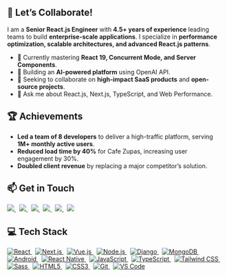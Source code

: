 ## 🚀 Let’s Collaborate!  
I am a **Senior React.js Engineer** with **4.5+ years of experience** leading teams to build **enterprise-scale applications**. I specialize in **performance optimization, scalable architectures, and advanced React.js patterns**.  

- 🚀 Currently mastering **React 19, Concurrent Mode, and Server Components**.  
- 🔭 Building an **AI-powered platform** using OpenAI API.  
- 🎯 Seeking to collaborate on **high-impact SaaS products** and **open-source projects**. 
- 💬 Ask me about React.js, Next.js, TypeScript, and Web Performance.

## 🏆 Achievements  
- **Led a team of 8 developers** to deliver a high-traffic platform, serving **1M+ monthly active users**.  
- **Reduced load time by 40%** for Cafe Zupas, increasing user engagement by 30%.  
- **Doubled client revenue** by replacing a major competitor’s solution.  

## 📫 Get in Touch
<div>
    <a href="https://www.linkedin.com/in/samran-tariq/">
        <img src="https://img.shields.io/badge/LinkedIn-Connect-blue" />
    </a>&nbsp;
    <a href="https://x.com/SamranTariq9">
        <img src="https://img.shields.io/badge/X-Follow-black?logo=x&logoColor=white" />
    </a>&nbsp;
    <a href="https://samrantariq.net">
        <img src="https://img.shields.io/badge/Portfolio-Visit-green" />
    </a>&nbsp;
    <a href="mailto:itssamrantariq@gmail.com">
        <img src="https://img.shields.io/badge/Email-Contact-red?logo=gmail&logoColor=white" />
    </a>&nbsp;
    <a href="https://codepen.io/samrantariq9">
        <img src="https://img.shields.io/badge/CodePen-Visit-black?logo=codepen&logoColor=white" />
    </a>&nbsp;
    <a href="https://codesandbox.io/u/itssamrantariq">
        <img src="https://img.shields.io/badge/CodeSandbox-Explore-blue?logo=codesandbox&logoColor=white" />
    </a>
</div>



## 💻 Tech Stack  

<div>
  <!-- Frontend Frameworks & Libraries -->
  <a href="https://reactjs.org/">
    <img src="https://img.shields.io/badge/-React-61DAFB?logo=react&logoColor=white&style=flat" alt="React" />
  </a>&nbsp;
  <a href="https://nextjs.org/">
    <img src="https://img.shields.io/badge/-Next.js-000000?logo=next.js&logoColor=white&style=flat" alt="Next.js" />
  </a>&nbsp;
  <a href="https://vuejs.org/">
    <img src="https://img.shields.io/badge/-Vue.js-4FC08D?logo=vue.js&logoColor=white&style=flat" alt="Vue.js" />
  </a>&nbsp;

  <!-- Back-End Frameworks & Platforms -->
  <a href="https://nodejs.org/">
    <img src="https://img.shields.io/badge/-Node.js-339933?logo=node.js&logoColor=white&style=flat" alt="Node.js" />
  </a>&nbsp;
  <a href="https://www.djangoproject.com/">
    <img src="https://img.shields.io/badge/-Django-092E20?logo=django&logoColor=white&style=flat" alt="Django" />
  </a>&nbsp;
  
<!-- Databases -->
  <a href="https://www.mongodb.com/">
    <img src="https://img.shields.io/badge/-MongoDB-47A248?logo=mongodb&logoColor=white&style=flat" alt="MongoDB" />
  </a>&nbsp;

  <!-- Mobile Development -->
  <a href="https://developer.android.com/">
    <img src="https://img.shields.io/badge/-Android-3DDC84?logo=android&logoColor=white&style=flat" alt="Android" />
  </a>&nbsp;
    <a href="https://reactnative.dev/">
    <img src="https://img.shields.io/badge/-React%20Native-61DAFB?logo=react&logoColor=white&style=flat" alt="React Native" />
  </a>&nbsp;

  <!-- Languages -->
  <a href="https://www.javascript.com/">
    <img src="https://img.shields.io/badge/-JavaScript-F7DF1E?logo=javascript&logoColor=black&style=flat" alt="JavaScript" />
  </a>&nbsp;
  <a href="https://www.typescriptlang.org/">
    <img src="https://img.shields.io/badge/-TypeScript-007ACC?logo=typescript&logoColor=white&style=flat" alt="TypeScript" />
  </a>&nbsp;

  <!-- Frontend Styling -->
  <a href="https://tailwindcss.com/">
    <img src="https://img.shields.io/badge/-TailwindCSS-38B2AC?logo=tailwind-css&logoColor=white&style=flat" alt="Tailwind CSS" />
  </a>&nbsp;
  <a href="https://sass-lang.com/">
    <img src="https://img.shields.io/badge/-Sass-CC6699?logo=sass&logoColor=white&style=flat" alt="Sass" />
  </a>&nbsp;
  <a href="https://developer.mozilla.org/en-US/docs/Web/HTML">
    <img src="https://img.shields.io/badge/-HTML5-E34F26?logo=html5&logoColor=white&style=flat" alt="HTML5" />
  </a>&nbsp;
  <a href="https://developer.mozilla.org/en-US/docs/Web/CSS">
    <img src="https://img.shields.io/badge/-CSS3-1572B6?logo=css3&logoColor=white&style=flat" alt="CSS3" />
  </a>&nbsp;

  <!-- Tools & Platforms -->
  <a href="https://git-scm.com/">
    <img src="https://img.shields.io/badge/-Git-F05032?logo=git&logoColor=white&style=flat" alt="Git" />
  </a>&nbsp;
  <a href="https://code.visualstudio.com/">
    <img src="https://img.shields.io/badge/-VS%20Code-007ACC?logo=visual-studio-code&logoColor=white&style=flat" alt="VS Code" />
  </a>
</div>
